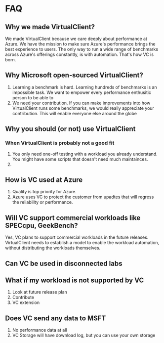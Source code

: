 ﻿---
id: faq
sidebar_position: 10
---

# FAQ

## Why we made VirtualClient?
We made VirtualClient because we care deeply about performance at Azure. We have the mission to make sure Azure's performance
brings the best experience to users. The only way to run a wide range of benchmarks across Azure's offerings constantly, 
is with automation. That's how VC is born.


## Why Microsoft open-sourced VirtualClient?
1. Learning a benchmark is hard. Learning hundreds of benchmarks is an impossible task. We want to empower every performance enthusitic person to be able to 
2. We need your contribution. If you can make improvements into how VirtualClient runs some benchmarks, we would really appreciate your contribution. This will enable everyone else around the globe

## Why you should (or not) use VirtualClient


### When VirtualClient is probably not a good fit
1. You only need one-off testing with a workload you already understand. You might have some scripts that doesn't need much maintainces.
2. 



## How is VC used at Azure
1. Quality is top priority for Azure.
2. Azure uses VC to protect the customer from upadtes that will regress the reliability or performance.

## Will VC support commercial workloads like SPECcpu, GeekBench?
Yes, VC plans to support commercial workloads in the future releases. VirtualClient needs to establish a model to enable the workload automation, without distributing the workloads themselves.

## Can VC be used in disconnected labs

## What if my workload is not supported by VC
1. Look at future release plan
2. Contribute
3. VC extension

## Does VC send any data to MSFT
1. No performance data at all
2. VC Storage will have download log, but you can use your own storage

